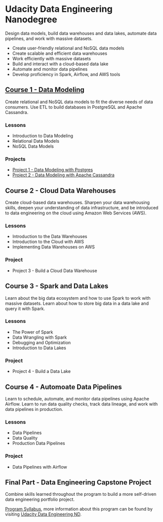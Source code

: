 # Udacity Data Engineering Nanodegree

Design data models, build data warehouses and data lakes, automate data pipelines, and work with massive datasets. 

* Create user-friendly relational and NoSQL data models
* Create scalable and efficient data warehouses
* Work efficiently with massive datasets
* Build and interact with a cloud-based data lake
* Automate and monitor data pipelines
* Develop proficiency in Spark, Airflow, and AWS tools


## [Course 1 - Data Modeling](https://github.com/phphoebe/Udacity-Data-Engineering-Nanodegree/tree/master/Course%201-Data%20Modeling) 
Create relational and NoSQL data models to fit the diverse needs of data consumers. Use ETL to build databases in PostgreSQL and Apache Cassandra.

### Lessons
* Introduction to Data Modeling 
* Relational Data Models
* NoSQL Data Models

### Projects
* [Project 1 - Data Modeling with Postgres](https://github.com/phphoebe/Udacity-Data-Engineering-Nanodegree/tree/master/Project%201-Data%20Modeling%20with%20Postgres)
* [Project 2 - Data Modeling with Apache Cassandra](https://github.com/phphoebe/Udacity-Data-Engineering-Nanodegree/tree/master/Project%202-Data%20Modeling%20with%20Apache%20Cassandra)


## Course 2 - Cloud Data Warehouses
Create cloud-based data warehouses. Sharpen your data warehousing skills, deepen your understanding of data infrastructure, and be introduced to data engineering on the cloud using Amazon Web Services (AWS).

### Lessons
* Introduction to the Data Warehouses
* Introduction to the Cloud with AWS
* Implementing Data Warehouses on AWS

### Project
* Project 3 - Build a Cloud Data Warehouse 


## Course 3 - Spark and Data Lakes 
Learn about the big data ecosystem and how to use Spark to work with massive datasets. Learn about how to store big data in a data lake and query it with Spark.

### Lessons
* The Power of Spark
* Data Wrangling with Spark
* Debugging and Optimization
* Introduction to Data Lakes

### Project
* Project 4 - Build a Data Lake


## Course 4 - Automoate Data Pipelines
Learn to schedule, automate, and monitor data pipelines using Apache Airflow. Learn to run data quality checks, track data lineage, and work with data pipelines in production.

### Lessons
* Data Pipelines
* Data Quality
* Production Data Pipelines


### Project
* Data Pipelines with Airflow


## Final Part - Data Engineering Capstone Project 
Combine skills learned throughout the program to build a more self-driven data engineering portfolio project.


[Program Syllabus](https://github.com/phphoebe/Udacity-Data-Engineering-Nanodegree/blob/master/Data%2BEngineering%2BNanodegree%2BProgram%2BSyllabus.pdf), more information about this program can be found by visiting [Udacity Data Engineering ND](https://www.udacity.com/course/data-engineer-nanodegree--nd027).
